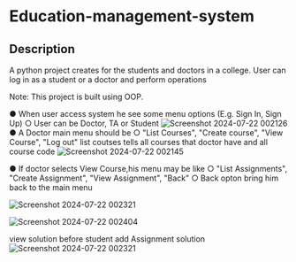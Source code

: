 # Education-management-system

## Description

A python  project creates for the students and doctors in a college. User can log in as a student or a doctor and perform operations 

Note: This project is built using OOP.

● When user access system he see some menu options (E.g. Sign In, Sign Up) ○ User can be Doctor, TA or Student 
![Screenshot 2024-07-22 002126](https://github.com/user-attachments/assets/0cbc8005-1d3f-41d9-a826-50cbe22cb402)
● A Doctor main menu should be 
○ "List Courses", "Create course", "View Course", "Log out" 
list coutses tells all courses that doctor have and all course code
![Screenshot 2024-07-22 002145](https://github.com/user-attachments/assets/be004e56-b4c0-43dd-81dd-3a2dc680cc35)

● If doctor selects View Course,his menu may be like 
○ "List Assignments", "Create Assignment", "View Assignment", "Back" ○ Back opton bring him back to the main menu 


![Screenshot 2024-07-22 002321](https://github.com/user-attachments/assets/63bd8562-dedf-4807-aefd-8a45a7ee8fc2)



![Screenshot 2024-07-22 002404](https://github.com/user-attachments/assets/44a873c6-a522-486c-80ed-2025023e4bef)

view solution before student add Assignment solution
![Screenshot 2024-07-22 002321](https://github.com/user-attachments/assets/b0c5d8a2-efd5-4611-987a-cf37b6563ddc)

